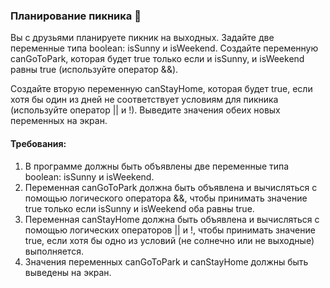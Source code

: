 
### Планирование пикника 🧺

Вы с друзьями планируете пикник на выходных. Задайте две переменные типа boolean: isSunny и isWeekend. Создайте переменную canGoToPark, которая будет true только если и isSunny, и isWeekend равны true (используйте оператор &&).

Создайте вторую переменную canStayHome, которая будет true, если хотя бы один из дней не соответствует условиям для пикника (используйте оператор || и !). Выведите значения обеих новых переменных на экран.

#### Требования:
1. В программе должны быть объявлены две переменные типа boolean: isSunny и isWeekend. 
2. Переменная canGoToPark должна быть объявлена и вычисляться с помощью логического оператора &&, чтобы принимать значение true только если isSunny и isWeekend оба равны true. 
3. Переменная canStayHome должна быть объявлена и вычисляться с помощью логических операторов || и !, чтобы принимать значение true, если хотя бы одно из условий (не солнечно или не выходные) выполняется. 
4. Значения переменных canGoToPark и canStayHome должны быть выведены на экран.